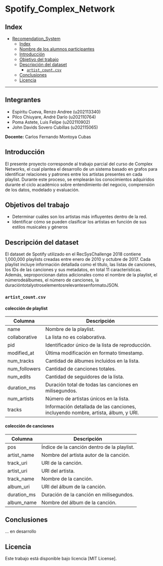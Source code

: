 # Spotify_Complex_Network

## Index
- [Recomendation\_System](#movies_Recommendation_System)
	- [Index](#index)
	- [Nombre de los alumnos participantes](#integrantes)
    - [Introducción](#introducción)
	- [Objetivo del trabajo](#objetivos-del-trabajo)
	- [Descripción del dataset](#descripción-del-dataset)
		- [`artist_count.csv`](#artist-playlist)
	- [Conclusiones](#conclusiones)
	- [Licencia](#licencia)
---

## Integrantes
- Espíritu Cueva, Renzo Andree (u202113340)
- Pilco Chiuyare, André Darío (u202110764)
- Poma Astete, Luis Felipe (u202110902)
- John Davids Sovero Cubillas (u202115065)

**Docente:** Carlos Fernando Montoya Cubas

## Introducción
El presente proyecto corresponde al trabajo parcial del curso de Complex Networks, el cual plantea el desarrollo de un sistema basado en grafos para identificar relaciones y patrones entre los artistas presentes en cada playlist. Durante este proceso, se emplearán los conocimientos adquiridos durante el ciclo académico sobre entendimiento del negocio, comprensión de los datos, modelado y evaluación.

## Objetivos del trabajo
- Determinar cuáles son los artistas más influyentes dentro de la red.
- Identificar cómo se pueden clasificar los artistas en función de sus estilos musicales y géneros

## Descripción del dataset
El dataset de Spotify utilizado en el RecSysChallenge 2018 contiene 1,000,000 playlists creadas entre enero de 2010 y octubre de 2017. Cada playlist incluye información detallada como el título, las listas de canciones, los IDs de las canciones y sus metadatos, en total 11 características. Además, seproporcionan datos adicionales como el nombre de la playlist, el númerodeálbumes, el número de canciones, la duracióntotalyotroselementosrelevantesenformatoJSON.

### `artist_count.csv`
#### colección de playlist
| Columna               | Descripción                                                                       |
|-----------------------|-----------------------------------------------------------------------------------|
| name                  | Nombre de la playlist.                                                            |
| collaborative         | La lista no es colaborativa.                                                      |
| pid                   | Identificador único de la lista de reproducción.                                  |
| modified_at           | Última modificación en formato timestamp.                                         |
| num_tracks            | Cantidad de álbumes incluidos en la lista.                                        |
| num_followers         | Cantidad de canciones totales.                                                    |
| num_edits             | Cantidad de seguidores de la lista.                                               |
| duration_ms           | Duración total de todas las canciones en milisegundos.                            |
| num_artists           | Número de artistas únicos en la lista.                                            |
| tracks                | Información detallada de las canciones, incluyendo nombre, artista, álbum, y URI. |

#### colección de canciones
| Columna               | Descripción                                                                       |
|-----------------------|-----------------------------------------------------------------------------------|
| pos                   | Índice de la canción dentro de la playlist.                                       |
| artist_name           | Nombre del artista autor de la canción.                                           |
| track_uri             | URI de la canción.                                                                |
| artist_uri            | URI del artista.                                                                  |
| track_name            | Nombre de la canción.                                                             |
| album_uri             | URI del álbum de la canción.                                                      |
| duration_ms           | Duración de la canción en milisegundos.                                           |
| album_name            | Nombre del álbum de la canción.                                                   |


## Conclusiones 
... en desarrollo

## Licencia
Este trabajo está disponible bajo licencia [MIT License].
